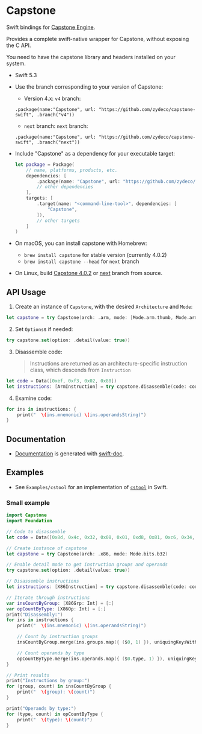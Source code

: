 # Capstone

Swift bindings for [Capstone Engine](https://www.capstone-engine.org).

Provides a complete swift-native wrapper for Capstone, without exposing the C API.

You need to have the capstone library and headers installed on your system.

* Swift 5.3
* Use the branch corresponding to your version of Capstone:
    * Version 4.x: `v4` branch:
    
    `.package(name:"Capstone", url: "https://github.com/zydeco/capstone-swift", .branch("v4"))`
    * `next` branch: `next` branch:
    
    `.package(name:"Capstone", url: "https://github.com/zydeco/capstone-swift", .branch("next"))`
* Include "Capstone" as a dependency for your executable target:
    ```swift
    let package = Package(
        // name, platforms, products, etc.
        dependencies: [
            .package(name: "Capstone", url: "https://github.com/zydeco/capstone-swift", .branch("v4")),
            // other dependencies
        ],
        targets: [
            .target(name: "<command-line-tool>", dependencies: [
                "Capstone",
            ]),
            // other targets
        ]
    )
    ```
* On macOS, you can install capstone with Homebrew:
    * `brew install capstone` for stable version (currently 4.0.2)
    * `brew install capstone --head` for `next` branch
* On Linux, build [Capstone 4.0.2](https://github.com/aquynh/capstone/releases/tag/4.0.2) or [next](https://github.com/aquynh/capstone/tree/next) branch from source.

## API Usage
1. Create an instance of `Capstone`, with the desired `Architecture` and `Mode`:
```swift
let capstone = try Capstone(arch: .arm, mode: [Mode.arm.thumb, Mode.arm.mClass])
```
2. Set `Options`s if needed:
```swift
try capstone.set(option: .detail(value: true))
```
3. Disassemble code:
    > Instructions are returned as an architecture-specific instruction class, which descends from `Instruction`
```swift
let code = Data([0xef, 0xf3, 0x02, 0x80])
let instructions: [ArmInstruction] = try capstone.disassemble(code: code, address: 0x1000)
```
4. Examine code:
```swift
for ins in instructions: {
    print("  \(ins.mnemonic) \(ins.operandsString)")
}
```

## Documentation

* [Documentation](https://namedfork.net/capstone-swift) is generated with [swift-doc](https://github.com/SwiftDocOrg/swift-doc).

## Examples

* See `Examples/cstool` for an implementation of [`cstool`](https://github.com/aquynh/capstone/tree/master/cstool) in Swift.

### Small example

```swift
import Capstone
import Foundation

// Code to disassemble
let code = Data([0x8d, 0x4c, 0x32, 0x08, 0x01, 0xd8, 0x81, 0xc6, 0x34, 0x12, 0x00, 0x00, 0x05, 0x23, 0x01, 0x00, 0x00, 0x36, 0x8b, 0x84, 0x91, 0x23, 0x01, 0x00, 0x00, 0x41, 0x8d, 0x84, 0x39, 0x89, 0x67, 0x00, 0x00, 0x8d, 0x87, 0x89, 0x67, 0x00, 0x00, 0xb4, 0xc6, 0xe9, 0xea, 0xbe, 0xad, 0xde, 0xff, 0xa0, 0x23, 0x01, 0x00, 0x00, 0xe8, 0xdf, 0xbe, 0xad, 0xde, 0x74, 0xff])

// Create instance of capstone
let capstone = try Capstone(arch: .x86, mode: Mode.bits.b32)

// Enable detail mode to get instruction groups and operands
try capstone.set(option: .detail(value: true))

// Disassemble instructions
let instructions: [X86Instruction] = try capstone.disassemble(code: code, address: 0x1000)

// Iterate through instructions
var insCountByGroup: [X86Grp: Int] = [:]
var opCountByType: [X86Op: Int] = [:]
print("Disassembly:")
for ins in instructions {
    print("  \(ins.mnemonic) \(ins.operandsString)")

    // Count by instruction groups
    insCountByGroup.merge(ins.groups.map({ ($0, 1) }), uniquingKeysWith: +)

    // Count operands by type
    opCountByType.merge(ins.operands.map({ ($0.type, 1) }), uniquingKeysWith: +)
}

// Print results
print("Instructions by group:")
for (group, count) in insCountByGroup {
    print("  \(group): \(count)")
}

print("Operands by type:")
for (type, count) in opCountByType {
    print("  \(type): \(count)")
}
```
